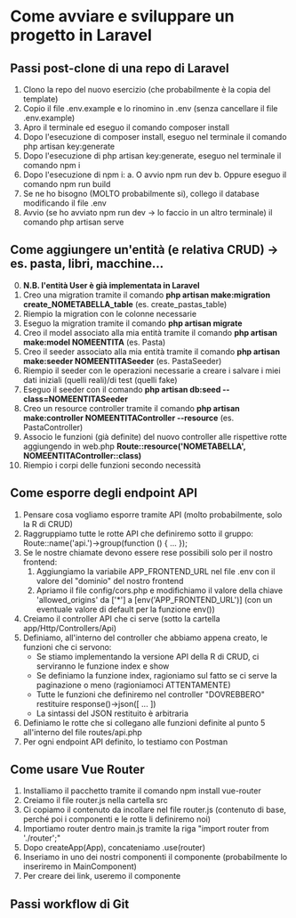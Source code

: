 # Come avviare e sviluppare un progetto in Laravel

## Passi post-clone di una repo di Laravel
1. Clono la repo del nuovo esercizio (che probabilmente è la copia del template)
2. Copio il file .env.example e lo rinomino in .env (senza cancellare il file .env.example)
3. Apro il terminale ed eseguo il comando composer install
4. Dopo l'esecuzione di composer install, eseguo nel terminale il comando php artisan key:generate
5. Dopo l'esecuzione di php artisan key:generate, eseguo nel terminale il comando npm i
6. Dopo l'esecuzione di npm i:
    a. O avvio npm run dev
    b. Oppure eseguo il comando npm run build
7. Se ne ho bisogno (MOLTO probabilmente si), collego il database modificando il file .env
8. Avvio (se ho avviato npm run dev -> lo faccio in un altro terminale) il comando php artisan serve

## Come aggiungere un'entità (e relativa CRUD) -> es. pasta, libri, macchine...
0. **N.B. l'entità User è già implementata in Laravel**
1. Creo una migration tramite il comando **php artisan make:migration create_NOMETABELLA_table** (es. create_pastas_table)
2. Riempio la migration con le colonne necessarie
3. Eseguo la migration tramite il comando **php artisan migrate**
4. Creo il model associato alla mia entità tramite il comando **php artisan make:model NOMEENTITA** (es. Pasta)
5. Creo il seeder associato alla mia entità tramite il comando **php artisan make:seeder NOMEENTITASeeder** (es. PastaSeeder)
6. Riempio il seeder con le operazioni necessarie a creare i salvare i miei dati iniziali (quelli reali)/di test (quelli fake)
7. Eseguo il seeder con il comando **php artisan db:seed --class=NOMEENTITASeeder**
8. Creo un resource controller tramite il comando **php artisan make:controller NOMEENTITAController --resource** (es. PastaController)
9. Associo le funzioni (già definite) del nuovo controller alle rispettive rotte aggiungendo in web.php **Route::resource('NOMETABELLA', NOMEENTITAController::class)**
10. Riempio i corpi delle funzioni secondo necessità

## Come esporre degli endpoint API
1. Pensare cosa vogliamo esporre tramite API (molto probabilmente, solo la R di CRUD)
2. Raggruppiamo tutte le rotte API che definiremo sotto il gruppo:
    Route::name('api.')->group(function () { ... });
3. Se le nostre chiamate devono essere rese possibili solo per il nostro frontend:
    1. Aggiungiamo la variabile APP_FRONTEND_URL nel file .env con il valore del "dominio" del nostro frontend
    2. Apriamo il file config/cors.php e modifichiamo il valore della chiave 'allowed_origins' da ['*'] a [env('APP_FRONTEND_URL')] (con un eventuale valore di default per la funzione env())
4. Creiamo il controller API che ci serve (sotto la cartella app/Http/Controllers/Api)
5. Definiamo, all'interno del controller che abbiamo appena creato, le funzioni che ci servono:
    - Se stiamo implementando la versione API della R di CRUD, ci serviranno le funzione index e show
    - Se definiamo la funzione index, ragioniamo sul fatto se ci serve la paginazione o meno (ragioniamoci ATTENTAMENTE)
    - Tutte le funzioni che definiremo nel controller "DOVREBBERO" restituire response()->json([ ... ])
    - La sintassi del JSON restituito è arbitraria
6. Definiamo le rotte che si collegano alle funzioni definite al punto 5 all'interno del file routes/api.php
7. Per ogni endpoint API definito, lo testiamo con Postman

## Come usare Vue Router
1. Installiamo il pacchetto tramite il comando npm install vue-router
2. Creiamo il file router.js nella cartella src
3. Ci copiamo il contenuto da incollare nel file router.js (contenuto di base, perché poi i componenti e le rotte li definiremo noi)
4. Importiamo router dentro main.js tramite la riga "import router from './router';"
5. Dopo createApp(App), concateniamo .use(router)
6. Inseriamo in uno dei nostri componenti il componente <router-view></router-view> (probabilmente lo inseriremo in MainComponent)
7. Per creare dei link, useremo il componente <router-link :to="{ name: 'nome-rotta', params: { eventuali: 1, nomi: 2, parametri: 3}}"></router-link>

## Passi workflow di Git
